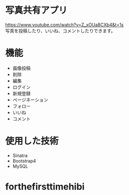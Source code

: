 # 写真共有アプリ
https://www.youtube.com/watch?v=Z_xOUa8CXb4&t=1s  
写真を投稿したり、いいね、コメントしたりできます。

# 機能

+ 画像投稿  
+ 削除  
+ 編集  
+ ログイン  
+ 新規登録  
+ ページネーション  
+ フォロー  
+ いいね  
+ コメント  

# 使用した技術  
+ Sinatra  
+ Bootstrap4  
+ MySQL   

# forthefirsttimehibi
